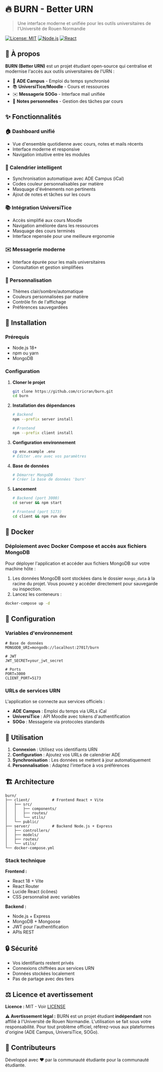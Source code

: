 # 🔥 BURN - Better URN

> Une interface moderne et unifiée pour les outils universitaires de l'Université de Rouen Normandie

[![License: MIT](https://img.shields.io/badge/License-MIT-yellow.svg)](https://opensource.org/licenses/MIT)
[![Node.js](https://img.shields.io/badge/Node.js-18+-green.svg)](https://nodejs.org/)
[![React](https://img.shields.io/badge/React-18+-blue.svg)](https://reactjs.org/)

## 📖 À propos

**BURN (Better URN)** est un projet étudiant open-source qui centralise et modernise l'accès aux outils universitaires de l'URN :

- 📅 **ADE Campus** - Emploi du temps synchronisé
- 📚 **UniversiTice/Moodle** - Cours et ressources
- ✉️ **Messagerie SOGo** - Interface mail unifiée
- 📝 **Notes personnelles** - Gestion des tâches par cours

## ✨ Fonctionnalités

### 🏠 Dashboard unifié

- Vue d'ensemble quotidienne avec cours, notes et mails récents
- Interface moderne et responsive
- Navigation intuitive entre les modules

### 📅 Calendrier intelligent

- Synchronisation automatique avec ADE Campus (iCal)
- Codes couleur personnalisables par matière
- Masquage d'événements non pertinents
- Ajout de notes et tâches sur les cours

### 📚 Intégration UniversiTice

- Accès simplifié aux cours Moodle
- Navigation améliorée dans les ressources
- Masquage des cours terminés
- Interface repensée pour une meilleure ergonomie

### ✉️ Messagerie moderne

- Interface épurée pour les mails universitaires
- Consultation et gestion simplifiées

### 🎨 Personnalisation

- Thèmes clair/sombre/automatique
- Couleurs personnalisées par matière
- Contrôle fin de l'affichage
- Préférences sauvegardées

## 🚀 Installation

### Prérequis

- Node.js 18+
- npm ou yarn
- MongoDB

### Configuration

1. **Cloner le projet**

   ```bash
   git clone https://github.com/cricran/burn.git
   cd burn
   ```

2. **Installation des dépendances**

   ```bash
   # Backend
   npm --prefix server install

   # Frontend
   npm --prefix client install
   ```

3. **Configuration environnement**

   ```bash
   cp env.example .env
   # Éditer .env avec vos paramètres
   ```

4. **Base de données**

   ```bash
   # Démarrer MongoDB
   # Créer la base de données 'burn'
   ```

5. **Lancement**

   ```bash
   # Backend (port 3000)
   cd server && npm start

   # Frontend (port 5173)
   cd client && npm run dev
   ```

## 🐳 Docker

### Déploiement avec Docker Compose et accès aux fichiers MongoDB

Pour déployer l'application et accéder aux fichiers MongoDB sur votre machine hôte :

1. Les données MongoDB sont stockées dans le dossier `mongo_data` à la racine du projet. Vous pouvez y accéder directement pour sauvegarde ou inspection.
2. Lancez les conteneurs :

```bash
docker-compose up -d
```

## 🔧 Configuration

### Variables d'environnement

```env
# Base de données
MONGODB_URI=mongodb://localhost:27017/burn

# JWT
JWT_SECRET=your_jwt_secret

# Ports
PORT=3000
CLIENT_PORT=5173
```

### URLs de services URN

L'application se connecte aux services officiels :

- **ADE Campus** : Emploi du temps via URLs iCal
- **UniversiTice** : API Moodle avec tokens d'authentification
- **SOGo** : Messagerie via protocoles standards

## 📱 Utilisation

1. **Connexion** : Utilisez vos identifiants URN
2. **Configuration** : Ajoutez vos URLs de calendrier ADE
3. **Synchronisation** : Les données se mettent à jour automatiquement
4. **Personnalisation** : Adaptez l'interface à vos préférences

## 🏗️ Architecture

```
burn/
├── client/          # Frontend React + Vite
│   ├── src/
│   │   ├── components/
│   │   ├── routes/
│   │   └── utils/
│   └── public/
├── server/          # Backend Node.js + Express
│   ├── controllers/
│   ├── models/
│   ├── routes/
│   └── utils/
└── docker-compose.yml
```

### Stack technique

**Frontend :**

- React 18 + Vite
- React Router
- Lucide React (icônes)
- CSS personnalisé avec variables

**Backend :**

- Node.js + Express
- MongoDB + Mongoose
- JWT pour l'authentification
- APIs REST

## 🔒 Sécurité

- Vos identifiants restent privés
- Connexions chiffrées aux services URN
- Données stockées localement
- Pas de partage avec des tiers

## ⚖️ Licence et avertissement

**Licence :** MIT - Voir [LICENSE](LICENSE)

**⚠️ Avertissement légal :**
BURN est un projet étudiant **indépendant** non affilié à l'Université de Rouen Normandie.
L'utilisation se fait sous votre responsabilité. Pour tout problème officiel,
référez-vous aux plateformes d'origine (ADE Campus, UniversiTice, SOGo).

## 👥 Contributeurs

Développé avec ❤️ par la communauté étudiante pour la communauté étudiante.
